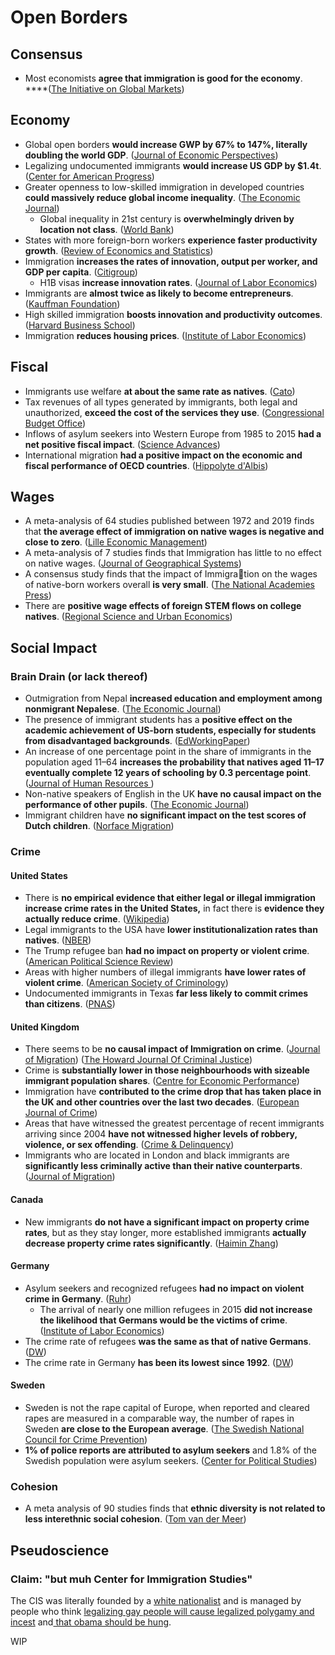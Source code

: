 # Open Borders

## Consensus

* Most economists **agree that immigration is good for the economy**. ****\([The Initiative on Global Markets](https://www.igmchicago.org/polls/by-topic/?fwp_topics=migration)\)

## Economy

* Global open borders **would increase GWP by 67% to 147%, literally doubling the world GDP**. \([Journal of Economic Perspectives](https://pubs.aeaweb.org/doi/pdfplus/10.1257/jep.25.3.83#page=3)\)
* Legalizing undocumented immigrants **would increase US GDP by $1.4t**. \([Center for American Progress](https://cdn.americanprogress.org/wp-content/uploads/2013/03/EconomicEffectsCitizenship-1.pdf#page=3)\)
* Greater openness to low-skilled immigration in developed countries **could massively reduce global income inequality**. \([The Economic Journal](https://0x0.la/u/hm0UgEC.pdf)\)
  * Global inequality in 21st century is **overwhelmingly driven by location not class**. \([World Bank](https://openknowledge.worldbank.org/bitstream/handle/10986/12117/wps6259.pdf#page=20)\)
* States with more foreign-born workers **experience faster productivity growth**. \([Review of Economics and Statistics](https://www.mitpressjournals.org/doi/pdf/10.1162/REST_a_00137)\)
* Immigration **increases the rates of innovation, output per worker, and GDP per capita**. \([Citigroup](https://0x0.la/u/I2nyFQ8.pdf#page=12)\)
  * H1B visas **increase innovation rates**. \([Journal of Labor Economics](https://www.nber.org/system/files/working_papers/w15768/w15768.pdf#page=35)\)
* Immigrants are **almost twice as likely to become entrepreneurs**. \([Kauffman Foundation](https://www.kauffman.org/wp-content/uploads/2019/12/the_economic_case_for_welcoming_immigrant_entrepreneurs_updated_september_2015.pdf)\)
* High skilled immigration **boosts innovation and productivity outcomes**. \([Harvard Business School](https://dash.harvard.edu/bitstream/handle/1/32062563/kerr%2ckerr%2cozden%2cparsons_high-skilled-migration.pdf)\)
* Immigration **reduces housing prices**. \([Institute of Labor Economics](https://www.econstor.eu/bitstream/10419/51818/1/669982121.pdf)\)

## Fiscal

* Immigrants use welfare **at about the same rate as natives**. \([Cato](https://www.cato.org/sites/cato.org/files/pubs/pdf/irpb6.pdf#page=3)\)
* Tax revenues of all types generated by immigrants, both legal and unauthorized, **exceed the cost of the services they use**. \([Congressional Budget Office](https://www.cbo.gov/sites/default/files/110th-congress-2007-2008/reports/12-6-immigration.pdf)\)
* Inflows of asylum seekers into Western Europe from 1985 to 2015 **had a net positive fiscal impact**. \([Science Advances](https://www.ncbi.nlm.nih.gov/pmc/articles/PMC6010334/pdf/aaq0883.pdf)\)
* International migration **had a positive impact on the economic and fiscal performance of OECD countries**. \([Hippolyte d'Albis](https://hal-pjse.archives-ouvertes.fr/hal-01852411/document)\)

## Wages

* A meta-analysis of 64 studies published between 1972 and 2019 finds that **the average effect of immigration on native wages is negative and close to zero**. \([Lille Economic Management](https://lem.univ-lille.fr/fileadmin/user_upload/laboratoires/lem/doc_de_travail_2021/DT2021-04.pdf)\)
* A meta-analysis of 7 studies finds that Immigration has little to no effect on native wages. \([Journal of Geographical Systems](https://link.springer.com/content/pdf/10.1007/s10109-010-0111-y.pdf)\)
* A consensus study finds that the impact of Immigration on the wages of native-born workers overall **is very small**. \([The National Academies Press](https://www.nap.edu/resource/23550/RiB-fiscal-immigration.pdf)\)
* There are **positive wage effects of foreign STEM flows on college natives**. \([Regional Science and Urban Economics](https://sci-hub.st/downloads/2019-11-30/60/lin2019.pdf)\)

## Social Impact

### Brain Drain \(or lack thereof\)

* Outmigration from Nepal **increased education and employment among nonmigrant Nepalese**. \([The Economic Journal](http://staffpages.nus.edu.sg/fas/ecssas/Home_files/NoManLeftBehind_Shrestha_June2015.pdf)\)
* The presence of immigrant students has a **positive effect on the academic achievement of US-born students, especially for students from disadvantaged backgrounds**. \([EdWorkingPaper](https://edworkingpapers.com/sites/default/files/ai21-368.pdf)\)
* An increase of one percentage point in the share of immigrants in the population aged 11–64 **increases the probability that natives aged 11–17 eventually complete 12 years of schooling by 0.3 percentage point**. \([Journal of Human Resources  ](https://0x0.la/u/25b9b6H.pdf)\)
* Non-native speakers of English in the UK **have no causal impact on the performance of other pupils**. \([The Economic Journal](https://www.econstor.eu/bitstream/10419/58600/1/715805894.pdf)\)
* Immigrant children have **no significant impact on the test scores of Dutch children**. \([Norface Migration](https://www.norface-migration.org/publ_uploads/NDP_12_12.pdf)\)

### Crime

#### United States

* There is **no empirical evidence that either legal or illegal immigration increase crime rates in the United States,** in fact there is **evidence they actually reduce crime**. \([Wikipedia](https://en.wikipedia.org/wiki/Immigration_and_crime#United_States)\)
* Legal immigrants to the USA have **lower institutionalization rates than natives**. \([NBER](https://www.nber.org/system/files/working_papers/w13229/w13229.pdf#page=32)\)
* The Trump refugee ban **had no impact on property or violent crime**. \([American Political Science Review](https://0x0.la/u/AD4Duzb.pdf)\)
* Areas with higher numbers of illegal immigrants **have lower rates of violent crime**. \([American Society of Criminology](https://twin.sci-hub.st/6746/c7c01dba8557156211695d843b540e53/light2018.pdf)\)
* Undocumented immigrants in Texas **far less likely to commit crimes than citizens**. \([PNAS](https://www.pnas.org/content/pnas/117/51/32340.full.pdf#page=3)\)

#### United Kingdom

* There seems to be **no causal impact of Immigration on crime**. \([Journal of Migration](https://izajodm.springeropen.com/track/pdf/10.1186/2193-9039-2-19.pdf)\) \([The Howard Journal Of Criminal Justice](http://shura.shu.ac.uk/6803/1/Banks_Foreign_National_Prisoners.pdf)\)
* Crime is **substantially lower in those neighbourhoods with sizeable immigrant population shares**. \([Centre for Economic Performance](https://cep.lse.ac.uk/pubs/download/dp1104.pdf)\)
* Immigration have **contributed to the crime drop that has taken place in the UK and other countries over the last two decades**. \([European Journal of Crime](http://eprints.hud.ac.uk/id/eprint/31245/3/MAINAMENDED.pdf)\)
* Areas that have witnessed the greatest percentage of recent immigrants arriving since 2004 **have not witnessed higher levels of robbery, violence, or sex offending**. \([Crime & Delinquency](https://zero.sci-hub.st/5147/7f790dcae6b23edf47b26d56c4bd4575/stansfield2014.pdf)\)
* Immigrants who are located in London and black immigrants are **significantly less criminally active than their native counterparts**. \([Journal of Migration](https://izajodm.springeropen.com/track/pdf/10.1186/2193-9039-3-12.pdf)\)

#### Canada

* New immigrants **do not have a significant impact on property crime rates**, but as they stay longer, more established immigrants **actually decrease property crime rates significantly**. \([Haimin Zhang](http://www.clsrn.econ.ubc.ca/workingpapers/CLSRN%20Working%20Paper%20no.%20135%20-%20Zhang.pdf)\)

#### Germany

* Asylum seekers and recognized refugees **had no impact on violent crime in Germany**. \([Ruhr](https://www.rwi-essen.de/media/content/pages/publikationen/ruhr-economic-papers/rep_17_737.pdf)\)
  * The arrival of nearly one million refugees in 2015 **did not increase the likelihood that Germans would be the victims of crime**. \([Institute of Labor Economics](http://ftp.iza.org/dp12469.pdf)\)
* The crime rate of refugees **was the same as that of native Germans**. \([DW](https://www.dw.com/en/report-refugees-have-not-increased-crime-rate-in-germany/a-18848890)\)
* The crime rate in Germany **has been its lowest since 1992**. \([DW](https://www.dw.com/en/crime-rate-in-germany-lowest-since-1992-but-seehofer-still-issues-stern-warning/a-43697232)\)

#### Sweden

* Sweden is not the rape capital of Europe, when reported and cleared rapes are measured in a comparable way, the number of rapes in Sweden **are close to the European average**. \([The Swedish National Council for Crime Prevention](https://files.catbox.moe/9p9yf1.pdf#page=71)\)
* **1% of police reports are attributed to asylum seekers** and 1.8% of the Swedish population were asylum seekers. \([Center for Political Studies](https://cpsblog.isr.umich.edu/?p=1905&p=1905)\)

### Cohesion

* A meta analysis of 90 studies finds that **ethnic diversity is not related to less interethnic social cohesion**. \([Tom van der Meer](https://bafybeia7okjmu2yyksgvggzdhfg342n2tmsau5tqh6wqksuak5ub3hhvxq.ipfs.cf-ipfs.com/Ethnic%20Diversity%20and%20Its%20Effects%20on%20Social%20Cohesion%20%28van%20der%20Meer,%202014%29.pdf)\)

## Pseudoscience

### Claim: "but muh Center for Immigration Studies"

The CIS was literally founded by a [white nationalist](https://en.wikipedia.org/wiki/John_Tanton) and is managed by people who think [legalizing gay people will cause legalized polygamy and incest](https://old.reddit.com/r/politics/comments/6bozjc/im_mark_krikorian_executive_director_of_the/dhodf3s/) and[ that obama should be hung](https://www.huffpost.com/entry/stephen-steinlight-obama_n_5613541).

WIP



